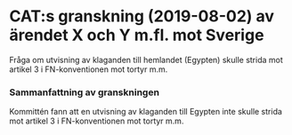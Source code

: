 # CAT:s granskning (2019-08-02) av ärendet X och Y m.fl. mot Sverige

Fråga om utvisning av klaganden till hemlandet (Egypten) skulle strida mot artikel 3 i FN-konventionen mot tortyr m.m.

### Sammanfattning av granskningen

Kommittén fann att en utvisning av klaganden till Egypten inte skulle strida mot artikel 3 i FN-konventionen mot tortyr m.m.
